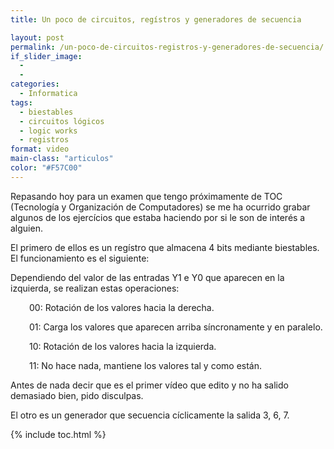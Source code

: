 ```yaml
---
title: Un poco de circuitos, regístros y generadores de secuencia

layout: post
permalink: /un-poco-de-circuitos-registros-y-generadores-de-secuencia/
if_slider_image:
  -
  -
categories:
  - Informatica
tags:
  - biestables
  - circuitos lógicos
  - logic works
  - registros
format: video
main-class: "articulos"
color: "#F57C00"
---
```

Repasando hoy para un examen que tengo próximamente de TOC (Tecnología y Organización de Computadores) se me ha ocurrido grabar algunos de los ejercícios que estaba haciendo por si le son de interés a alguien.

El primero de ellos es un regístro que almacena 4 bits mediante biestables. El funcionamiento es el siguiente:

Dependiendo del valor de las entradas Y1 e Y0 que aparecen en la izquierda, se realizan estas operaciones:

<p style="padding-left: 30px;">
  00: Rotación de los valores hacia la derecha.
</p>
<p style="padding-left: 30px;">
  01: Carga los valores que aparecen arriba síncronamente y en paralelo.
</p>
<p style="padding-left: 30px;">
  10: Rotación de los valores hacia la izquierda.
</p>
<p style="padding-left: 30px;">
  11: No hace nada, mantiene los valores tal y como están.
</p>

Antes de nada decir que es el primer vídeo que edito y no ha salido demasiado bien, pido disculpas.

<span class="embed-youtube" style="text-align:center; display: block;"></span>

El otro es un generador que secuencia cíclicamente la salida 3, 6, 7.

<span class="embed-youtube" style="text-align:center; display: block;"></span>



{% include toc.html %}
